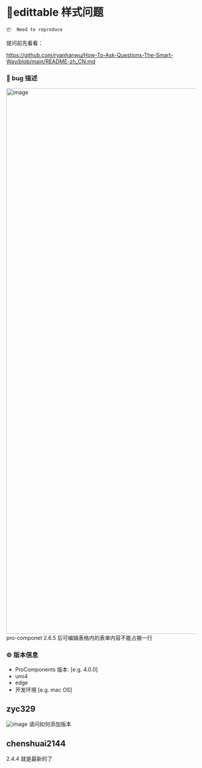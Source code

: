 # 🐛edittable 样式问题

`📦  Need to reproduce`

提问前先看看：

https://github.com/ryanhanwu/How-To-Ask-Questions-The-Smart-Way/blob/main/README-zh_CN.md

### 🐛 bug 描述

<img width="1449" alt="image" src="https://github.com/ant-design/pro-components/assets/51154195/478e4aec-95d7-48c5-a915-2dd9ffa52afb">
pro-componet 2.6.5 后可编辑表格内的表单内容不能占据一行

### © 版本信息

- ProComponents 版本: [e.g. 4.0.0]
- umi4
- edge
- 开发环境 [e.g. mac OS]

## zyc329

![image](https://github.com/ant-design/pro-components/assets/51154195/a00a0571-976b-4913-abac-d71bdccecc51)
请问如何添加版本

## chenshuai2144

2.4.4 就是最新的了
